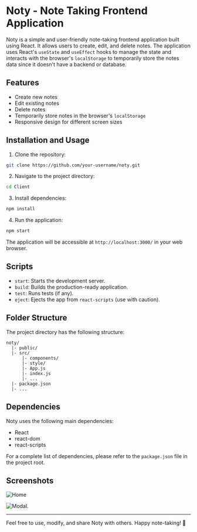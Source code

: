 # Noty - Note Taking Frontend Application

Noty is a simple and user-friendly note-taking frontend application built using React. It allows users to create, edit, and delete notes. The application uses React's `useState` and `useEffect` hooks to manage the state and interacts with the browser's `localStorage` to temporarily store the notes data since it doesn't have a backend or database.

## Features

- Create new notes
- Edit existing notes
- Delete notes
- Temporarily store notes in the browser's `localStorage`
- Responsive design for different screen sizes

## Installation and Usage

1. Clone the repository:

```bash
git clone https://github.com/your-username/noty.git
```

2. Navigate to the project directory:

```bash
cd Client
```

3. Install dependencies:

```bash
npm install
```

4. Run the application:

```bash
npm start
```

The application will be accessible at `http://localhost:3000/` in your web browser.

## Scripts

- `start`: Starts the development server.
- `build`: Builds the production-ready application.
- `test`: Runs tests (if any).
- `eject`: Ejects the app from `react-scripts` (use with caution).

## Folder Structure

The project directory has the following structure:

```
noty/
  |- public/
  |- src/
      |- components/
      |- style/
      |- App.js
      |- index.js
      |- ...
  |- package.json
  |- ...
```

## Dependencies

Noty uses the following main dependencies:

- React
- react-dom
- react-scripts

For a complete list of dependencies, please refer to the `package.json` file in the project root.

## Screenshots

![Home](https://github.com/kunal232i/ReactApp/assets/81668653/501778c6-e073-41f6-91fe-e87ac8dd54ea)

![Modal](https://github.com/kunal232i/ReactApp/assets/81668653/cad4a6f3-ffdb-4fce-9cb7-4342a46eda94).

---

Feel free to use, modify, and share Noty with others. Happy note-taking! 📝
